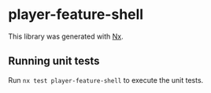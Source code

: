 # player-feature-shell

This library was generated with [Nx](https://nx.dev).

## Running unit tests

Run `nx test player-feature-shell` to execute the unit tests.
